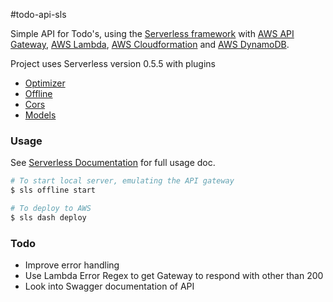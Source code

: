 #todo-api-sls

Simple API for Todo's, using the
[Serverless framework](https://github.com/serverless/serverless) with
[AWS API Gateway](https://aws.amazon.com/api-gateway/),
[AWS Lambda](https://aws.amazon.com/lambda/),
[AWS Cloudformation](https://aws.amazon.com/cloudformation/) and
[AWS DynamoDB](https://aws.amazon.com/dynamodb/).

Project uses Serverless version 0.5.5 with plugins
* [Optimizer](https://github.com/serverless/serverless-optimizer-plugin)
* [Offline](https://github.com/dherault/serverless-offline)
* [Cors](https://github.com/joostfarla/serverless-cors-plugin)
* [Models](https://github.com/HyperBrain/serverless-models-plugin)

### Usage
See [Serverless Documentation](http://docs.serverless.com/) for full usage doc.

```bash
# To start local server, emulating the API gateway
$ sls offline start
```

```bash
# To deploy to AWS
$ sls dash deploy
```

### Todo
* Improve error handling
* Use Lambda Error Regex to get Gateway to respond with other than 200
* Look into Swagger documentation of API
